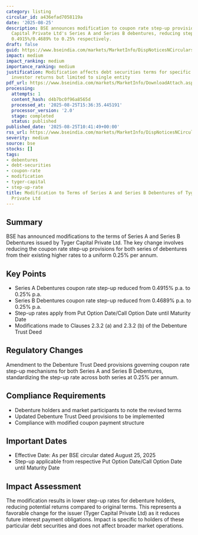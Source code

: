 ```yaml
---
category: listing
circular_id: a436efad7058119a
date: '2025-08-25'
description: BSE announces modification to coupon rate step-up provisions for Tyger
  Capital Private Ltd's Series A and Series B debentures, reducing step-up rates from
  0.4915%/0.4689% to 0.25% respectively.
draft: false
guid: https://www.bseindia.com/markets/MarketInfo/DispNoticesNCirculars.aspx?Noticeid={72F2C6F8-A581-4E82-A0C6-95ED7F37DBCE}&noticeno=20250825-19&dt=08/25/2025&icount=19&totcount=65&flag=0
impact: medium
impact_ranking: medium
importance_ranking: medium
justification: Modification affects debt securities terms for specific issuer, impacting
  investor returns but limited to single entity
pdf_url: https://www.bseindia.com/markets/MarketInfo/DownloadAttach.aspx?id=20250825-19&attachedId=54d6a81a-ed82-4e0e-9eeb-f61817383833
processing:
  attempts: 1
  content_hash: d4b7bc0f96a8565d
  processed_at: '2025-08-25T15:36:35.445191'
  processor_version: '2.0'
  stage: completed
  status: published
published_date: '2025-08-25T10:41:49+00:00'
rss_url: https://www.bseindia.com/markets/MarketInfo/DispNoticesNCirculars.aspx?Noticeid={72F2C6F8-A581-4E82-A0C6-95ED7F37DBCE}&noticeno=20250825-19&dt=08/25/2025&icount=19&totcount=65&flag=0
severity: medium
source: bse
stocks: []
tags:
- debentures
- debt-securities
- coupon-rate
- modification
- tyger-capital
- step-up-rate
title: Modification to Terms of Series A and Series B Debentures of Tyger Capital
  Private Ltd
---
```


## Summary

BSE has announced modifications to the terms of Series A and Series B Debentures issued by Tyger Capital Private Ltd. The key change involves reducing the coupon rate step-up provisions for both series of debentures from their existing higher rates to a uniform 0.25% per annum.

## Key Points

- Series A Debentures coupon rate step-up reduced from 0.4915% p.a. to 0.25% p.a.
- Series B Debentures coupon rate step-up reduced from 0.4689% p.a. to 0.25% p.a.
- Step-up rates apply from Put Option Date/Call Option Date until Maturity Date
- Modifications made to Clauses 2.3.2 (a) and 2.3.2 (b) of the Debenture Trust Deed

## Regulatory Changes

Amendment to the Debenture Trust Deed provisions governing coupon rate step-up mechanisms for both Series A and Series B Debentures, standardizing the step-up rate across both series at 0.25% per annum.

## Compliance Requirements

- Debenture holders and market participants to note the revised terms
- Updated Debenture Trust Deed provisions to be implemented
- Compliance with modified coupon payment structure

## Important Dates

- Effective Date: As per BSE circular dated August 25, 2025
- Step-up applicable from respective Put Option Date/Call Option Date until Maturity Date

## Impact Assessment

The modification results in lower step-up rates for debenture holders, reducing potential returns compared to original terms. This represents a favorable change for the issuer (Tyger Capital Private Ltd) as it reduces future interest payment obligations. Impact is specific to holders of these particular debt securities and does not affect broader market operations.